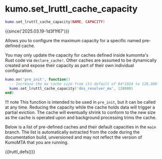 # kumo.set_lruttl_cache_capacity

```lua
kumo.set_lruttl_cache_capacity(NAME, CAPACITY)
```

{{since('2025.03.19-1d3f1f67')}}

Allows you to configure the maximum capacity for a specific named pre-defined cache.

You may only update the capacity for caches defined inside kumomta's Rust code
via `declare_cache!`.  Other caches are assumed to be dynamically created and
expose their capacity as part of their own individual configuration.

```lua
kumo.on('pre_init', function()
  -- Increase the mx cache size from its default of 64*1024 to 128,000
  kumo.set_lruttl_cache_capacity('dns_resolver_mx', 128000)
end)
```

!!! note
    This function is intended to be used in `pre_init`, but it can be called
    at any time.  Reducing the capacity while the cache holds data will trigger
    a partial eviction.  The cache will eventually shrink to conform to the
    new size as the cache is operated upon and background processing trims
    the cache.

Below is a list of pre-defined caches and their default capacities in the
`main` branch.  The list is automatically extracted from the code during the
documentation build, unversioned and may not reflect the version of KumoMTA
that you are running.

{{lruttl_defs()}}
